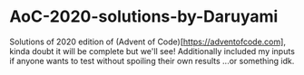 # AoC-2020-solutions-by-Daruyami
Solutions of 2020 edition of (Advent of Code)[https://adventofcode.com], kinda doubt it will be complete but we'll see!
Additionally included my inputs if anyone wants to test without spoiling their own results ...or something idk.
